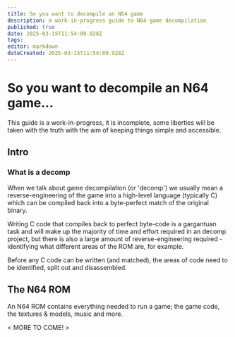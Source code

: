 ```yaml
---
title: So you want to decompile an N64 game
description: a work-in-progress guide to N64 game decompilation
published: true
date: 2025-03-15T11:54:09.928Z
tags: 
editor: markdown
dateCreated: 2025-03-15T11:54:09.928Z
---
```


# So you want to decompile an N64 game...


This guide is a work-in-progress, it is incomplete, some liberties will be taken with the truth with the aim of keeping things simple and accessible.

## Intro

### What is a decomp

When we talk about game decompilation (or 'decomp') we usually mean a reverse-engineering of the game into a high-level language (typically C) which can be compiled back into a byte-perfect match of the original binary.

Writing C code that compiles back to perfect byte-code is a gargantuan task and will make up the majority of time and effort required in an decomp project, but there is also a large amount of reverse-engineering required - identifying what different areas of the ROM are, for example.

Before any C code can be written (and matched), the areas of code need to be identified, split out and disassembled.

## The N64 ROM

An N64 ROM contains everything needed to run a game; the game code, the textures & models, music and more. 

< MORE TO COME! >